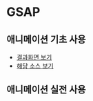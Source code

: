 # GSAP

## 애니메이션 기초 사용

* [결과화면 보기](https://yeony1011.github.io/2019script\_ex/greensock/index.html)
* [해당 소스 보기](greensock/index.html)

## 애니메이션 실전 사용
